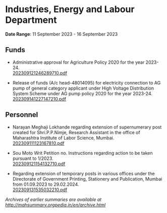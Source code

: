 # Industries, Energy and Labour Department

**Date Range**: 11 September 2023 - 16 September 2023


## Funds
- Administrative approval for Agriculture Policy 2020 for the year 2023-24.\
  [202309121246289710.pdf](https://gr.maharashtra.gov.in/Site/Upload/Government%20Resolutions/English/202309121246289710.pdf)

- Release of funds (A/c head-48014095) for electricity connection to AG pump of general category applicant under High Voltage Distribution System Scheme under AG pump policy 2020 for the year 2023-24.\
  [202309141227147210.pdf](https://gr.maharashtra.gov.in/Site/Upload/Government%20Resolutions/English/202309141227147210.pdf)

## Personnel
- Narayan Meghaji Lokhande regarding extension of supernumerary post created for Shri.P.P.Nimje, Research Assistant in the office of Maharashtra Institute of Labor Science, Mumbai.\
  [202309111123167810.pdf](https://gr.maharashtra.gov.in/Site/Upload/Government%20Resolutions/English/202309111123167810.pdf)

- Sou Moto Writ Petition no. Instructions regarding action to be taken pursuant to 1/2023.\
  [202309121154132710.pdf](https://gr.maharashtra.gov.in/Site/Upload/Government%20Resolutions/English/202309121154132710.pdf)

- Regarding extension of temporary posts in various offices under the Directorate of Government Printing, Stationery and Publication, Mumbai from 01.09.2023 to 29.02.2024.\
  [202309131535032210.pdf](https://gr.maharashtra.gov.in/Site/Upload/Government%20Resolutions/English/202309131535032210.pdf)


*Archives of earlier summaries are available at http://mahsummary.orgpedia.in/en/archive.html*